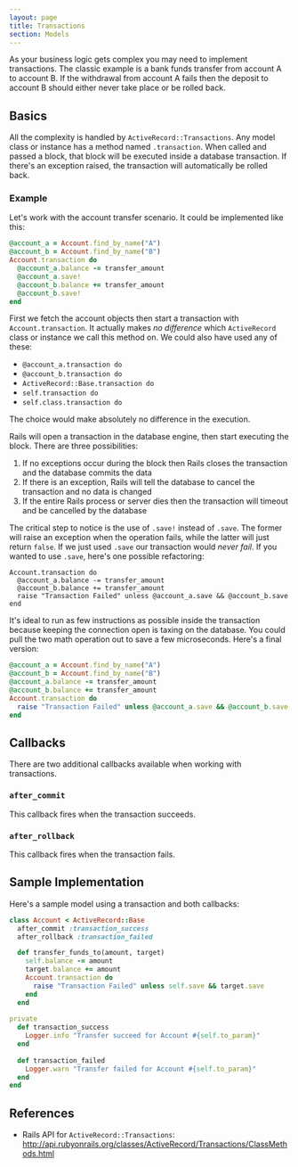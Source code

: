 ```yaml
---
layout: page
title: Transactions
section: Models
---
```


As your business logic gets complex you may need to implement transactions. The classic example is a bank funds transfer from account A to account B. If the withdrawal from account A fails then the deposit to account B should either never take place or be rolled back.

## Basics

All the complexity is handled by `ActiveRecord::Transactions`. Any model class or instance has a method named `.transaction`. When called and passed a block, that block will be executed inside a database transaction. If there's an exception raised, the transaction will automatically be rolled back.

### Example

Let's work with the account transfer scenario. It could be implemented like this:

```ruby
@account_a = Account.find_by_name("A")
@account_b = Account.find_by_name("B")
Account.transaction do
  @account_a.balance -= transfer_amount
  @account_a.save!
  @account_b.balance += transfer_amount
  @account_b.save!
end
```

First we fetch the account objects then start a transaction with `Account.transaction`. It actually makes *no difference* which `ActiveRecord` class or instance we call this method on. We could also have used any of these:

* `@account_a.transaction do`
* `@account_b.transaction do`
* `ActiveRecord::Base.transaction do`
* `self.transaction do`
* `self.class.transaction do`

The choice would make absolutely no difference in the execution. 

Rails will open a transaction in the database engine, then start executing the block. There are three possibilities:

1. If no exceptions occur during the block then Rails closes the transaction and the database commits the data
2. If there is an exception, Rails will tell the database to cancel the transaction and no data is changed
3. If the entire Rails process or server dies then the transaction will timeout and be cancelled by the database

The critical step to notice is the use of `.save!` instead of `.save`. The former will raise an exception when the operation fails, while the latter will just return `false`. If we just used `.save` our transaction would *never fail*. If you wanted to use `.save`, here's one possible refactoring:

```
Account.transaction do
  @account_a.balance -= transfer_amount
  @account_b.balance += transfer_amount
  raise "Transaction Failed" unless @account_a.save && @account_b.save
end
```

It's ideal to run as few instructions as possible inside the transaction because keeping the connection open is taxing on the database. You could pull the two math operation out to save a few microseconds. Here's a final version:

```ruby
@account_a = Account.find_by_name("A")
@account_b = Account.find_by_name("B")
@account_a.balance -= transfer_amount
@account_b.balance += transfer_amount
Account.transaction do
  raise "Transaction Failed" unless @account_a.save && @account_b.save
end
```

## Callbacks

There are two additional callbacks available when working with transactions.

### `after_commit`

This callback fires when the transaction succeeds.

### `after_rollback`

This callback fires when the transaction fails.

## Sample Implementation

Here's a sample model using a transaction and both callbacks:

```ruby
class Account < ActiveRecord::Base
  after_commit :transaction_success
  after_rollback :transaction_failed

  def transfer_funds_to(amount, target)
    self.balance -= amount
    target.balance += amount
    Account.transaction do
      raise "Transaction Failed" unless self.save && target.save
    end
  end
  
private
  def transaction_success
    Logger.info "Transfer succeed for Account #{self.to_param}"
  end
  
  def transaction_failed
    Logger.warn "Transfer failed for Account #{self.to_param}"
  end  
end
```

## References

* Rails API for `ActiveRecord::Transactions`: http://api.rubyonrails.org/classes/ActiveRecord/Transactions/ClassMethods.html

